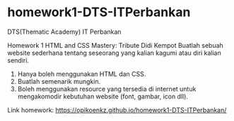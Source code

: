 # homework1-DTS-ITPerbankan
DTS(Thematic Academy) IT Perbankan

Homework 1 HTML and CSS Mastery: Tribute Didi Kempot
Buatlah sebuah website sederhana tentang seseorang yang kalian kagumi atau diri kalian sendiri.
1. Hanya boleh menggunakan HTML dan CSS.
2. Buatlah semenarik mungkin.
3. Boleh menggunakan resource yang tersedia di internet untuk mengakomodir kebutuhan website (font, gambar, icon dll).

Link homework: https://opikoenkz.github.io/homework1-DTS-ITPerbankan/
